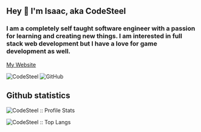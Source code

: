 ## Hey 👋 I'm Isaac, aka CodeSteel
### I am a completely self taught software engineer with a passion for learning and creating new things. I am interested in full stack web development but I have a love for game development as well.

[My Website](https://codesteel-io.vercel.app/)

<img src="https://komarev.com/ghpvc/?username=codesteel" alt="CodeSteel" />

<img src="https://img.shields.io/github/followers/codesteel.svg?label=GitHub&style=social" alt="GitHub">

<h2>Github statistics</h2>

<p align="left"><img src="https://github-readme-stats.vercel.app/api?username=codesteel&show_icons=true&theme=synthwave" alt="CodeSteel :: Profile Stats" /></p>

<p align="left"><img src="https://github-readme-stats.vercel.app/api/top-langs/?username=codesteel&langs_count=10&theme=tokyonight&layout=compact" alt="CodeSteel :: Top Langs" /></p>
